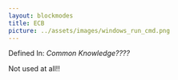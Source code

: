 ```yaml
---
layout: blockmodes
title: ECB
picture: ../assets/images/windows_run_cmd.png
---
```

Defined In: *Common Knowledge????*

Not used at all!!
